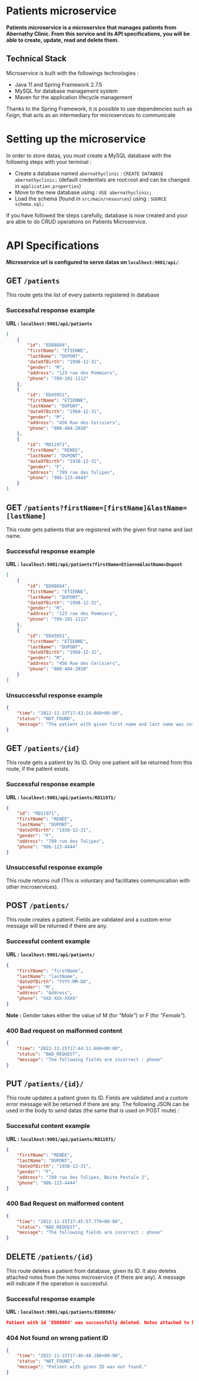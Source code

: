 # Patients microservice
**Patients microservice is a microservice that manages patients from Abernathy Clinic.
From this service and its API specifications, you will be able to create, update, read and delete them.**

## Technical Stack
Microservice is built with the followings technologies :
- Java 11 and Spring Framework 2.7.5
- MySQL for database management system
- Maven for the application lifecycle management

Thanks to the Spring Framework, it is possible to use dependencies such as *Feign*, that acts as an intermediary for microservices to communicate

# Setting up the microservice
In order to store datas, you must create a MySQL database with the following steps with your terminal :
- Create a database named `abernathyclinic` : `CREATE DATABASE abernathyclinic;` (default credentials are root:root and can be changed in `application.properties`)
- Move to the new database using : `USE abernathyclinic;`
- Load the schema (found in `src/main/resources`) using : `SOURCE schema.sql;`

If you have followed the steps carefully, database is now created and your are able to do CRUD operations on Patients Microservice.

# API Specifications
**Microservice url is configured to serve datas on `localhost:9001/api/`**.

## **GET `/patients`**
This route gets the list of every patients registered in database

### **Successful response example**
**URL : `localhost:9001/api/patients`**
```json
[
    {
        "id": "ED88884",
        "firstName": "ETIENNE",
        "lastName": "DUPONT",
        "dateOfBirth": "1998-12-31",
        "gender": "M",
        "address": "123 rue des Pommiers",
        "phone": "789-101-1112"
    },
    {
        "id": "ED45951",
        "firstName": "ETIENNE",
        "lastName": "DUPONT",
        "dateOfBirth": "1968-12-31",
        "gender": "M",
        "address": "456 Rue des Cerisiers",
        "phone": "808-404-2020"
    },
    {
        "id": "RD11971",
        "firstName": "RENÉE",
        "lastName": "DUPONT",
        "dateOfBirth": "1938-12-31",
        "gender": "F",
        "address": "789 rue des Tulipes",
        "phone": "986-123-4444"
    }
]
```

## **GET `/patients?firstName=[firstName]&lastName=[lastName]`**
This route gets patients that are registered with the given first name and last name.

### **Successful response example**
**URL : `localhost:9001/api/patients?firstName=Etienne&lastName=Dupont`**
```json
[
    {
        "id": "ED88884",
        "firstName": "ETIENNE",
        "lastName": "DUPONT",
        "dateOfBirth": "1998-12-31",
        "gender": "M",
        "address": "123 rue des Pommiers",
        "phone": "789-101-1112"
    },
    {
        "id": "ED45951",
        "firstName": "ETIENNE",
        "lastName": "DUPONT",
        "dateOfBirth": "1968-12-31",
        "gender": "M",
        "address": "456 Rue des Cerisiers",
        "phone": "808-404-2020"
    }
]
```
### **Unsuccessful response example**
```json
{
    "time": "2022-11-15T17:43:24.868+00:00",
    "status": "NOT_FOUND",
    "message": "The patient with given first name and last name was not found"
}
```

## **GET `/patients/{id}`**
This route gets a patient by its ID. Only one patient will be returned from this route, if the patient exists.

### **Successful response example**
**URL : `localhost:9001/api/patients/RD11971/`**
```json
{
    "id": "RD11971",
    "firstName": "RENÉE",
    "lastName": "DUPONT",
    "dateOfBirth": "1938-12-31",
    "gender": "F",
    "address": "789 rue des Tulipes",
    "phone": "986-123-4444"
}
```

### **Unsuccessful response example**
This route returns null (This is voluntary and facilitates communication with other microservices).

## **POST `/patients/`**
This route creates a patient. Fields are validated and a custom error message will be returned if there are any. 

### **Successful content example**
**URL : `localhost:9001/api/patients/`**
```json
{
    "firstName": "firstName",
    "lastName": "lastName",
    "dateOfBirth": "YYYY-MM-DD",
    "gender": "M",
    "address": "Address",
    "phone": "XXX-XXX-XXXX"
}
```
**Note :** Gender takes either the value of M (for *"Male"*) or F (for *"Female"*).

### **400 Bad request on malformed content**
```json
{
    "time": "2022-11-15T17:44:11.668+00:00",
    "status": "BAD_REQUEST",
    "message": "The following fields are incorrect : phone"
}
```

## **PUT `/patients/{id}/`**
This route updates a patient given its ID. Fields are validated and a custom error message will be returned if there are any. The following JSON can be used in the body to send datas (the same that is used on POST route) :

### **Successful content example**
**URL : `localhost:9001/api/patients/RD11971/`**
```json
{
    "firstName": "RENÉE",
    "lastName": "DUPONT",
    "dateOfBirth": "1938-12-31",
    "gender": "F",
    "address": "789 rue des Tulipes, Boite Postale 2",
    "phone": "986-123-4444"
}
```

### **400 Bad Request on malformed content**
```json
{
    "time": "2022-11-15T17:45:57.779+00:00",
    "status": "BAD_REQUEST",
    "message": "The following fields are incorrect : phone"
}

```

## **DELETE `/patients/{id}`**
This route deletes a patient from database, given its ID. It also deletes attached notes from the notes microservice (if there are any).
A message will indicate if the operation is successful.

### **Successful response example**
**URL : `localhost:9001/api/patients/ED88884/`**
```json
Patient with id 'ED88884' was successfully deleted. Notes attached to him were also deleted.
```

### **404 Not found on wrong patient ID**
```json
{
    "time": "2022-11-15T17:46:48.108+00:00",
    "status": "NOT_FOUND",
    "message": "Patient with given ID was not found."
}
```